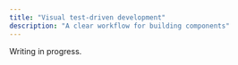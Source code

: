 ```yaml
---
title: "Visual test-driven development"
description: "A clear workflow for building components"
---
```


Writing in progress.
